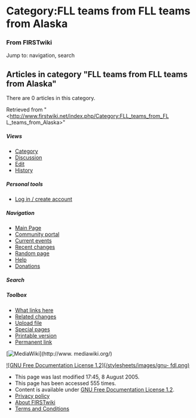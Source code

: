 # Category:FLL teams from FLL teams from Alaska

### From FIRSTwiki

Jump to: navigation, search

  

## Articles in category "FLL teams from FLL teams from Alaska"

There are 0 articles in this category.

Retrieved from "<http://www.firstwiki.net/index.php/Category:FLL_teams_from_FL
L_teams_from_Alaska>"

##### Views

  * [Category](/index.php/Category:FLL_teams_from_FLL_teams_from_Alaska)
  * [Discussion](/index.php?title=Category_talk:FLL_teams_from_FLL_teams_from_Alaska&action=edit)
  * [Edit](/index.php?title=Category:FLL_teams_from_FLL_teams_from_Alaska&action=edit)
  * [History](/index.php?title=Category:FLL_teams_from_FLL_teams_from_Alaska&action=history)

##### Personal tools

  * [Log in / create account](/index.php?title=Special:Userlogin&returnto=Category:FLL_teams_from_FLL_teams_from_Alaska)

[](/index.php/Main_Page "Main Page" )

##### Navigation

  * [Main Page](/index.php/Main_Page)
  * [Community portal](/index.php/FIRSTwiki:Community_portal)
  * [Current events](/index.php/Current_events)
  * [Recent changes](/index.php/Special:Recentchanges)
  * [Random page](/index.php/Special:Random)
  * [Help](/index.php/Help:Contents)
  * [Donations](/index.php/FIRSTwiki:Site_support)

##### Search



##### Toolbox

  * [What links here](/index.php/Special:Whatlinkshere/Category:FLL_teams_from_FLL_teams_from_Alaska)
  * [Related changes](/index.php/Special:Recentchangeslinked/Category:FLL_teams_from_FLL_teams_from_Alaska)
  * [Upload file](/index.php/Special:Upload)
  * [Special pages](/index.php/Special:Specialpages)
  * [Printable version](/index.php?title=Category:FLL_teams_from_FLL_teams_from_Alaska&printable=yes)
  * [Permanent link](/index.php?title=Category:FLL_teams_from_FLL_teams_from_Alaska&oldid=40574)

[![MediaWiki](/skins/common/images/poweredby_mediawiki_88x31.png)](http://www.
mediawiki.org/)

[![GNU Free Documentation License 1.2](/stylesheets/images/gnu-
fdl.png)](http://www.gnu.org/copyleft/fdl.html)

  * This page was last modified 17:45, 8 August 2005.
  * This page has been accessed 555 times.
  * Content is available under [GNU Free Documentation License 1.2](http://www.gnu.org/copyleft/fdl.html "http://www.gnu.org/copyleft/fdl.html" ).
  * [Privacy policy](/index.php/FIRSTwiki:Privacy_policy "FIRSTwiki:Privacy policy" )
  * [About FIRSTwiki](/index.php/FIRSTwiki:About "FIRSTwiki:About" )
  * [Terms and Conditions](/index.php/FIRSTwiki:Terms_and_conditions "FIRSTwiki:Terms and conditions" )

